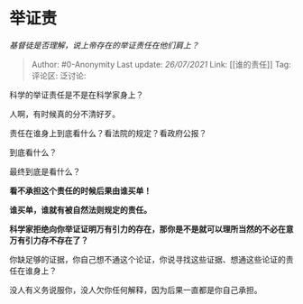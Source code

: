# 举证责
*基督徒是否理解，说上帝存在的举证责任在他们肩上？*

> Author: #0-Anonymity
> Last update: *26/07/2021*
> Link: [[谁的责任]]
> Tag:
> 评论区:
> 泛讨论:

科学的举证责任是不是在科学家身上？

人啊，有时候真的分不清好歹。

责任在谁身上到底看什么？看法院的规定？看政府公报？

到底看什么？

最终到底是看什么？

**看不承担这个责任的时候后果由谁买单！**

**谁买单，谁就有被自然法则规定的责任。**

**科学家拒绝向你举证证明万有引力的存在，那你是不是就可以理所当然的不必在意万有引力存不存在了？**

你缺足够的证据，你自己想不通这个论证，你说寻找这些证据、想通这些论证的责任在谁身上？

没人有义务说服你，没人欠你任何解释，因为后果一直都是你自己承担。

